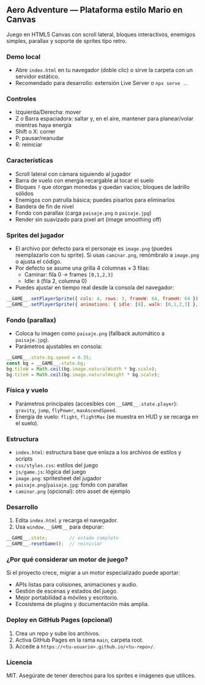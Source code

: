 ## Aero Adventure — Plataforma estilo Mario en Canvas

Juego en HTML5 Canvas con scroll lateral, bloques interactivos, enemigos simples, parallax y soporte de sprites tipo retro.

### Demo local
- Abre `index.html` en tu navegador (doble clic) o sirve la carpeta con un servidor estático.
- Recomendado para desarrollo: extensión Live Server o `npx serve .`.

### Controles
- Izquierda/Derecha: mover
- Z o Barra espaciadora: saltar y, en el aire, mantener para planear/volar mientras haya energía
- Shift o X: correr
- P: pausar/reanudar
- R: reiniciar

### Características
- Scroll lateral con cámara siguiendo al jugador
- Barra de vuelo con energía recargable al tocar el suelo
- Bloques `?` que otorgan monedas y quedan vacíos; bloques de ladrillo sólidos
- Enemigos con patrulla básica; puedes pisarlos para eliminarlos
- Bandera de fin de nivel
- Fondo con parallax (carga `paisaje.png` o `paisaje.jpg`)
- Render sin suavizado para pixel art (image smoothing off)

### Sprites del jugador
- El archivo por defecto para el personaje es `image.png` (puedes reemplazarlo con tu sprite). Si usas `caminar.png`, renómbralo a `image.png` o ajusta el código.
- Por defecto se asume una grilla 4 columnas × 3 filas:
  - Caminar: fila 0 → frames `[0,1,2,3]`
  - Idle: `8` (fila 2, columna 0)
- Puedes ajustar en tiempo real desde la consola del navegador:

```js
__GAME__.setPlayerSprite({ cols: 4, rows: 3, frameW: 64, frameH: 64 });
__GAME__.setPlayerSprite({ animations: { idle: [8], walk: [0,1,2,3] }, speed: 6 });
```

### Fondo (parallax)
- Coloca tu imagen como `paisaje.png` (fallback automático a `paisaje.jpg`).
- Parámetros ajustables en consola:

```js
__GAME__.state.bg.speed = 0.35;
const bg = __GAME__.state.bg;
bg.tileW = Math.ceil(bg.image.naturalWidth * bg.scale);
bg.tileH = Math.ceil(bg.image.naturalHeight * bg.scale);
```

### Física y vuelo
- Parámetros principales (accesibles con `__GAME__.state.player`): `gravity`, `jump`, `flyPower`, `maxAscendSpeed`.
- Energía de vuelo: `flight`, `flightMax` (se muestra en HUD y se recarga en el suelo).

### Estructura
- `index.html`: estructura base que enlaza a los archivos de estilos y scripts
- `css/styles.css`: estilos del juego
- `js/game.js`: lógica del juego
- `image.png`: spritesheet del jugador
- `paisaje.png`/`paisaje.jpg`: fondo con parallax
- `caminar.png` (opcional): otro asset de ejemplo

### Desarrollo
1) Edita `index.html` y recarga el navegador.
2) Usa `window.__GAME__` para depurar:

```js
__GAME__.state;        // estado completo
__GAME__.resetGame();  // reiniciar
```

### ¿Por qué considerar un motor de juego?
Si el proyecto crece, migrar a un motor especializado puede aportar:

- APIs listas para colisiones, animaciones y audio.
- Gestión de escenas y estados del juego.
- Mejor portabilidad a móviles y escritorio.
- Ecosistema de plugins y documentación más amplia.

### Deploy en GitHub Pages (opcional)
1) Crea un repo y sube los archivos.
2) Activa GitHub Pages en la rama `main`, carpeta root.
3) Accede a `https://<tu-usuario>.github.io/<tu-repo>/`.

### Licencia
MIT. Asegúrate de tener derechos para los sprites e imágenes que utilices.
